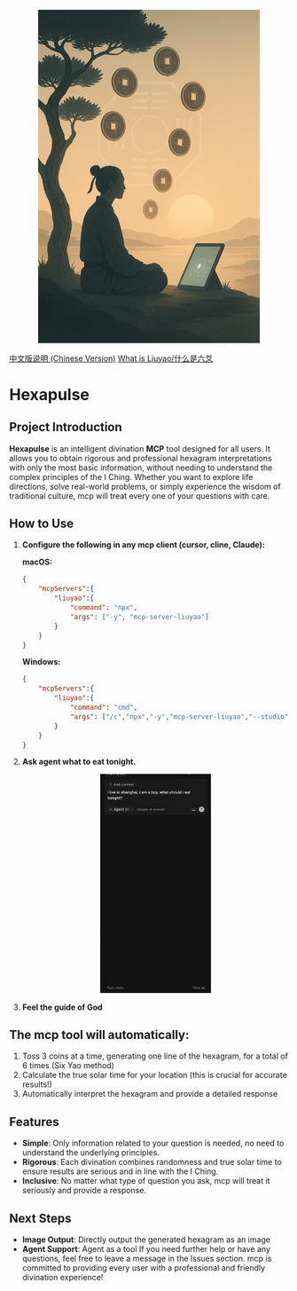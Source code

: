 <p align="center">
  <img src="./image/20250522_2159_Modern Mystical Meditation_simple_compose_01jvw4j5pzf1592xfn21xnqkc0.png" alt="Hexagram Image" width="400"/>
</p>

[中文版说明 (Chinese Version)](./docs/README-cn.md) [What is Liuyao/什么是六爻](./docs/Introduction-to-Liuyao.md) 

# Hexapulse

## Project Introduction
**Hexapulse** is an intelligent divination **MCP** tool designed for all users. It allows you to obtain rigorous and professional hexagram interpretations with only the most basic information, without needing to understand the complex principles of the I Ching. Whether you want to explore life directions, solve real-world problems, or simply experience the wisdom of traditional culture, mcp will treat every one of your questions with care.

## How to Use
1. **Configure the following in any mcp client (cursor, cline, Claude):**

   **macOS:**
   ```json
   {
       "mcpServers":{
           "liuyao":{
               "command": "npx",
               "args": ["-y", "mcp-server-liuyao"]
           }
       }
   }
   ```

   **Windows:**
   ```json
   {
       "mcpServers":{
           "liuyao":{
               "command": "cmd",
               "args": ["/c","npx","-y","mcp-server-liuyao","--studio"]
           }
       }
   }
   ```

2. **Ask agent what to eat tonight.**

   <p align="center">
     <img src="./image/cursor-EN.gif" alt="Cursor Usage Demo" width="200"/>
   </p>

3. **Feel the guide of God**

## The mcp tool will automatically:
1. Toss 3 coins at a time, generating one line of the hexagram, for a total of 6 times (Six Yao method)
2. Calculate the true solar time for your location (this is crucial for accurate results!)
3. Automatically interpret the hexagram and provide a detailed response

## Features
- **Simple**: Only information related to your question is needed, no need to understand the underlying principles.
- **Rigorous**: Each divination combines randomness and true solar time to ensure results are serious and in line with the I Ching.
- **Inclusive**: No matter what type of question you ask, mcp will treat it seriously and provide a response.

## Next Steps
- **Image Output**: Directly output the generated hexagram as an image
- **Agent Support**: Agent as a tool
If you need further help or have any questions, feel free to leave a message in the Issues section. mcp is committed to providing every user with a professional and friendly divination experience!
